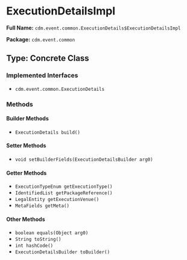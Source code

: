 # ExecutionDetailsImpl

**Full Name:** `cdm.event.common.ExecutionDetails$ExecutionDetailsImpl`

**Package:** `cdm.event.common`

## Type: Concrete Class

### Implemented Interfaces

- `cdm.event.common.ExecutionDetails`

### Methods

#### Builder Methods

- `ExecutionDetails build()`

#### Setter Methods

- `void setBuilderFields(ExecutionDetailsBuilder arg0)`

#### Getter Methods

- `ExecutionTypeEnum getExecutionType()`
- `IdentifiedList getPackageReference()`
- `LegalEntity getExecutionVenue()`
- `MetaFields getMeta()`

#### Other Methods

- `boolean equals(Object arg0)`
- `String toString()`
- `int hashCode()`
- `ExecutionDetailsBuilder toBuilder()`

